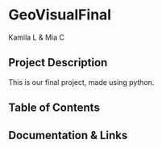 # GeoVisualFinal
Kamila L & Mia C

## Project Description
 This is our final project, made using python.

## Table of Contents

## Documentation & Links
